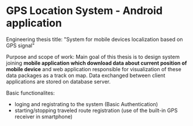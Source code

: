 # GPS Location System - Android application

Engineering thesis title: "System for mobile devices localization based on GPS signal"

Purpose and scope of work: Main goal of this thesis is to design system joining **mobile application which download data about current position of mobile device** and web application responsible for visualization of these data packages as a track on map. Data exchanged between client applications are stored on database server.

Basic functionalites:
* loging and registrating to the system (Basic Authentication)
* starting/stopping traveled route registration (use of the built-in GPS receiver in smartphone)

